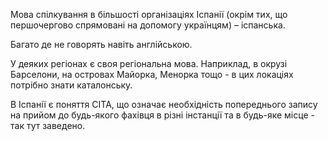Мова спілкування в більшості організаціях Іспанії (окрім тих, що першочергово спрямовані на допомогу українцям) – іспанська. 

Багато де не говорять навіть англійською.

У деяких регіонах є своя регіональна мова. Наприклад, в окрузі Барселони, на островах Майорка, Менорка тощо - в цих локаціях потрібно знати каталонську.

<section type="note">

В Іспанії є поняття СІТА, що означає необхідність попереднього запису на прийом до будь-якого фахівця в різні інстанції та в будь-яке місце - так тут заведено.
</section>
